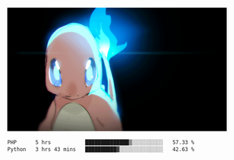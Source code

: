 [gif]: https://raw.githubusercontent.com/uysalserkan/uysalserkan/master/charmander-2.gif

![gif]

<!--
<div align="center">
<p>Profile Visitor Counter</p>
<img src="https://profile-counter.glitch.me/uysalserkan/count.svg" alt="hit counter" align="center">
</div>
-->
<!--START_SECTION:waka-->
```text
PHP      5 hrs           ██████████████▒░░░░░░░░░░   57.33 % 
Python   3 hrs 43 mins   ██████████▓░░░░░░░░░░░░░░   42.63 % 
```
<!--END_SECTION:waka-->

